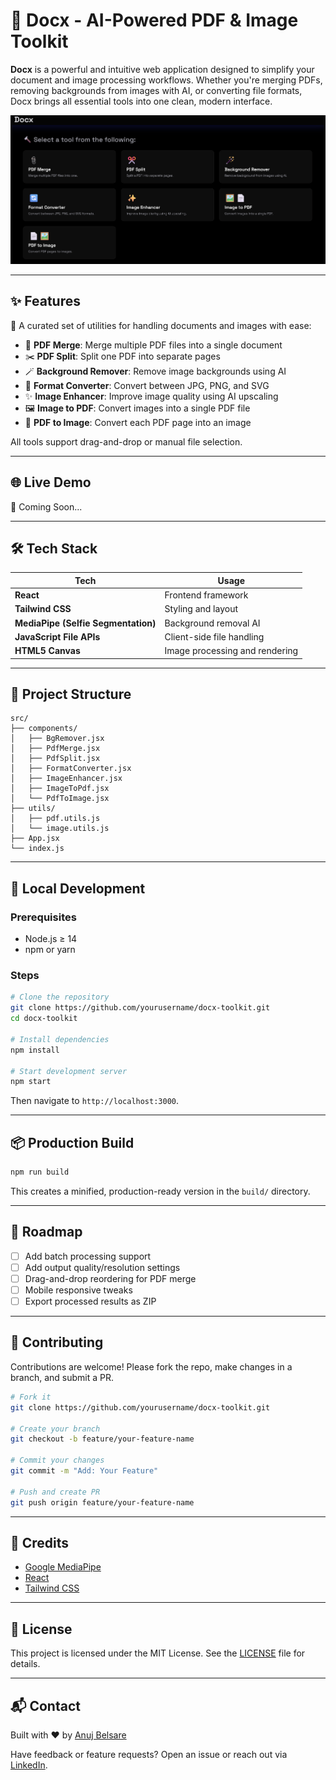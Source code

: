 # 🧰 Docx - AI-Powered PDF & Image Toolkit

**Docx** is a powerful and intuitive web application designed to simplify your document and image processing workflows. Whether you're merging PDFs, removing backgrounds from images with AI, or converting file formats, Docx brings all essential tools into one clean, modern interface.

![Screenshot](./previewImage.png) <!-- Replace with actual screenshot path -->

---

## ✨ Features

🎯 A curated set of utilities for handling documents and images with ease:

- 📎 **PDF Merge**: Merge multiple PDF files into a single document  
- ✂️ **PDF Split**: Split one PDF into separate pages  
- 🪄 **Background Remover**: Remove image backgrounds using AI  
- 🔄 **Format Converter**: Convert between JPG, PNG, and SVG  
- ✨ **Image Enhancer**: Improve image quality using AI upscaling  
- 🖼️ **Image to PDF**: Convert images into a single PDF file  
- 📄 **PDF to Image**: Convert each PDF page into an image  

All tools support drag-and-drop or manual file selection.

---

## 🌐 Live Demo

🚀 Coming Soon...

---

## 🛠️ Tech Stack

| Tech | Usage |
|------|-------|
| **React** | Frontend framework |
| **Tailwind CSS** | Styling and layout |
| **MediaPipe (Selfie Segmentation)** | Background removal AI |
| **JavaScript File APIs** | Client-side file handling |
| **HTML5 Canvas** | Image processing and rendering |

---

## 📂 Project Structure

```
src/
├── components/
│   ├── BgRemover.jsx
│   ├── PdfMerge.jsx
│   ├── PdfSplit.jsx
│   ├── FormatConverter.jsx
│   ├── ImageEnhancer.jsx
│   ├── ImageToPdf.jsx
│   └── PdfToImage.jsx
├── utils/
│   ├── pdf.utils.js
│   └── image.utils.js
├── App.jsx
└── index.js
```

---

## 🧪 Local Development

### Prerequisites

- Node.js ≥ 14
- npm or yarn

### Steps

```bash
# Clone the repository
git clone https://github.com/yourusername/docx-toolkit.git
cd docx-toolkit

# Install dependencies
npm install

# Start development server
npm start
```

Then navigate to `http://localhost:3000`.

---

## 📦 Production Build

```bash
npm run build
```

This creates a minified, production-ready version in the `build/` directory.

---

## 📌 Roadmap

- [ ] Add batch processing support  
- [ ] Add output quality/resolution settings  
- [ ] Drag-and-drop reordering for PDF merge  
- [ ] Mobile responsive tweaks  
- [ ] Export processed results as ZIP

---

## 🙌 Contributing

Contributions are welcome! Please fork the repo, make changes in a branch, and submit a PR.

```bash
# Fork it
git clone https://github.com/yourusername/docx-toolkit.git

# Create your branch
git checkout -b feature/your-feature-name

# Commit your changes
git commit -m "Add: Your Feature"

# Push and create PR
git push origin feature/your-feature-name
```

---

## 🧠 Credits

- [Google MediaPipe](https://google.github.io/mediapipe/)
- [React](https://react.dev/)
- [Tailwind CSS](https://tailwindcss.com/)

---

## 📄 License

This project is licensed under the MIT License. See the [LICENSE](./LICENSE) file for details.

---

## 📬 Contact

Built with ❤️ by [Anuj Belsare](https://linkedin.com/in/anuj-belsare)

Have feedback or feature requests? Open an issue or reach out via [LinkedIn](https://linkedin.com/in/anuj-belsare).
